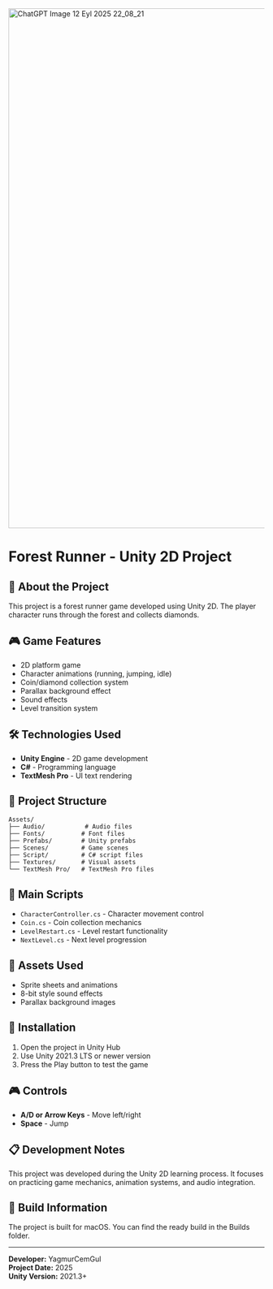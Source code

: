 <img width="1536" height="1024" alt="ChatGPT Image 12 Eyl 2025 22_08_21" src="https://github.com/user-attachments/assets/e4b8d509-bb67-4098-9de0-1d8736b019e9" />

# Forest Runner - Unity 2D Project

## 📖 About the Project

This project is a forest runner game developed using Unity 2D. The player character runs through the forest and collects diamonds.

## 🎮 Game Features

- 2D platform game
- Character animations (running, jumping, idle)
- Coin/diamond collection system
- Parallax background effect
- Sound effects
- Level transition system

## 🛠️ Technologies Used

- **Unity Engine** - 2D game development
- **C#** - Programming language
- **TextMesh Pro** - UI text rendering

## 📁 Project Structure

```
Assets/
├── Audio/           # Audio files
├── Fonts/          # Font files  
├── Prefabs/        # Unity prefabs
├── Scenes/         # Game scenes
├── Script/         # C# script files
├── Textures/       # Visual assets
└── TextMesh Pro/   # TextMesh Pro files
```

## 🎯 Main Scripts

- `CharacterController.cs` - Character movement control
- `Coin.cs` - Coin collection mechanics
- `LevelRestart.cs` - Level restart functionality
- `NextLevel.cs` - Next level progression

## 🎨 Assets Used

- Sprite sheets and animations
- 8-bit style sound effects
- Parallax background images

## 🚀 Installation

1. Open the project in Unity Hub
2. Use Unity 2021.3 LTS or newer version
3. Press the Play button to test the game

## 🎮 Controls

- **A/D or Arrow Keys** - Move left/right
- **Space** - Jump

## 📋 Development Notes

This project was developed during the Unity 2D learning process. It focuses on practicing game mechanics, animation systems, and audio integration.

## 🔧 Build Information

The project is built for macOS. You can find the ready build in the Builds folder.

---

**Developer:** YagmurCemGul  
**Project Date:** 2025  
**Unity Version:** 2021.3+
